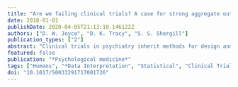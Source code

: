 ```yaml
---
title: "Are we failing clinical trials? A case for strong aggregate outcomes."
date: 2018-01-01
publishDate: 2020-04-05T21:13:10.146122Z
authors: ["D. W. Joyce", "D. K. Tracy", "S. S. Shergill"]
publication_types: ["2"]
abstract: "Clinical trials in psychiatry inherit methods for design and statistical analysis from evidence-based medicine. However, trials in other clinical disciplines benefit from a more specific relationship between instruments that measure disease state (e.g. biomarkers, clinical signs), the underlying pathology and diagnosis such that primary outcomes can be readily defined. Trials in psychiatry use diagnosis (i.e. a categorical label for a syndrome) as a proxy for the underlying disorder, and outcomes are defined, for example, as a percentage change in a univariate total score on some clinical instrument. We label this approach to defining outcomes weak aggregation of disease state. Univariate measures are necessary, because statistical methodology is both tractable and well-developed for scalar outcomes, but we show that weak aggregate approaches do not capture disease state sufficiently, potentially leading to loss of information about response to intervention. We demonstrate how multivariate disease state can be captured using geometric concepts of spaces defined over routine clinical instruments, and show how clinically meaningful disease states (e.g. representing different profiles of symptoms, recovery or remission) can be  defined as prototypes (geometric locations) in these spaces. Then, we show how to derive univariate (scalar) measures, which capture patient's relationships to these prototypes and argue these represent strong aggregates of disease state that may be a better basis for outcome measures. We demonstrate our proposal using a large publically available dataset. We conclude by discussing the impact  of strong aggregates for analyses in traditional and novel trial designs."
featured: false
publication: "*Psychological medicine*"
tags: ["Humans", "*Data Interpretation", "Statistical", "Clinical Trials as Topic/*standards", "dimensional definitions of disorder", "Mental Disorders/*therapy", "methodology", "Outcome Assessment", "Health Care/*standards", "outcomes", "Psychiatric Status Rating Scales/*standards", "Psychiatry/*standards", "Research Design/*standards", "Trials"]
doi: "10.1017/S0033291717001726"
---
```


